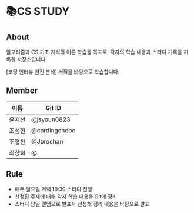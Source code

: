 # :books:CS STUDY



## About
알고리즘과 CS 기초 지식의 이론 학습을 목표로, 각자의 학습 내용과 스터디 기록을 기록한 저장소입니다.

[코딩 인터뷰 완전 분석] 서적을 바탕으로 학습합니다.



## Member 

|이름|Git ID|
|------|---|
|윤지선|@jsyoun0823|
|조성현|@cordingchobo|
|조형찬|@Jbrochan|
|최창희|@|



## Rule
- 매주 일요일 저녁 19:30 스터디 진행
- 선정된 주제에 대해 각자 학습 내용을 Git에 정리
- 스터디 당일 랜덤으로 발표자 선정해 정리 내용을 바탕으로 발표


